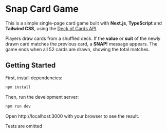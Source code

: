 # Snap Card Game

This is a simple single-page card game built with **Next.js**, **TypeScript** and **Tailwind CSS**, using the [Deck of Cards API](https://deckofcardsapi.com/).

Players draw cards from a shuffled deck. If the **value** or **suit** of the newly drawn card matches the previous card, a **SNAP!** message appears. The game ends when all 52 cards are drawn, showing the total matches.

## Getting Started

First, install dependencies:

```bash
npm install
```

Then, run the development server:

```bash
npm run dev
```

Open http://localhost:3000
with your browser to see the result.

Tests are omitted
